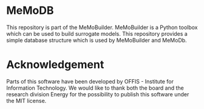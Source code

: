 # MeMoDB
This repository is part of the MeMoBuilder. MeMoBuilder is a Python toolbox which can be used to build surrogate models. This repository provides a simple database structure which is used by MeMoBuilder and MeMoDb.
# Acknowledgement
Parts of this software have been developed by OFFIS - Institute for Information Technology. We would like to thank both the board and the research division Energy for the possibility to publish this software under the MIT license.
